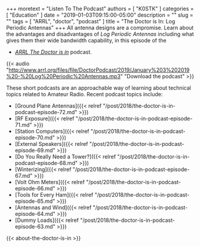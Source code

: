 +++
moretext = "Listen To The Podcast"
authors = [ "K0STK" ]
categories = [ "Education" ]
date = "2019-01-03T09:15:00-05:00"
description = ""
slug = ""
tags = [ "ARRL", "doctor", "podcast" ]
title = "The Doctor is In: Log Periodic Antennas"
+++
All antenna designs are a compromise. Learn about the advantages and
disadvantages of
*Log Periodic Antennas*
including what gives them their wide bandwidth capability,
in this episode of the
* [*ARRL The Doctor is in*](http://www.arrl.org/doctor/) podcast. 
<!--more-->

{{< audio "http://www.arrl.org/files/file/DoctorPodcast/2019/January%203%202019%20-%20Log%20Periodic%20Antennas.mp3" "Download the podcast" >}}

These short podcasts are an approachable way of learning about technical
topics related to Amateur Radio. Recent podcast topics include:

* [Ground Plane Antennas]({{< relref "/post/2018/the-doctor-is-in-podcast-episode-72.md" >}})
* [RF Exposure]({{< relref "/post/2018/the-doctor-is-in-podcast-episode-71.md" >}})
* [Station Computers]({{< relref "/post/2018/the-doctor-is-in-podcast-episode-70.md" >}})
* [External Speakers]({{< relref "/post/2018/the-doctor-is-in-podcast-episode-69.md" >}})
* [Do You Really Need a Tower?]({{< relref "/post/2018/the-doctor-is-in-podcast-episode-68.md" >}})
* [Winterizing]({{< relref "/post/2018/the-doctor-is-in-podcast-episode-67.md" >}})
* [Volt Ohm Meters]({{< relref "/post/2018/the-doctor-is-in-podcast-episode-66.md" >}})
* [Tools for Every Ham]({{< relref "/post/2018/the-doctor-is-in-podcast-episode-65.md" >}})
* [Antennas and Wind]({{< relref "/post/2018/the-doctor-is-in-podcast-episode-64.md" >}})
* [Dummy Loads]({{< relref "/post/2018/the-doctor-is-in-podcast-episode-63.md" >}})

{{< about-the-doctor-is-in >}}
